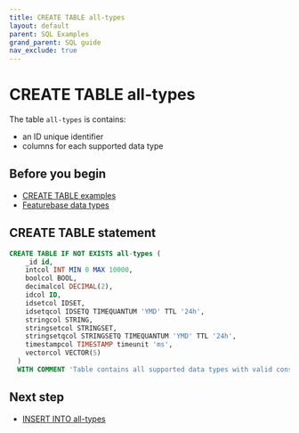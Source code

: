 ```yaml
---
title: CREATE TABLE all-types
layout: default
parent: SQL Examples
grand_parent: SQL guide
nav_exclude: true
---
```


# CREATE TABLE all-types

The table `all-types` is contains:
* an ID unique identifier
* columns for each supported data type

## Before you begin
* [CREATE TABLE examples](/docs/sql-guide/examples/sql-eg-home/#create-table-examples)
* [Featurebase data types](/docs/sql-guide/data-types/data-types-home)

## CREATE TABLE statement

```sql
CREATE TABLE IF NOT EXISTS all-types (
    _id id,
    intcol INT MIN 0 MAX 10000,
    boolcol BOOL,
    decimalcol DECIMAL(2),
    idcol ID,
    idsetcol IDSET,
    idsetqcol IDSETQ TIMEQUANTUM 'YMD' TTL '24h',
    stringcol STRING,
    stringsetcol STRINGSET,
    stringsetqcol STRINGSETQ TIMEQUANTUM 'YMD' TTL '24h',
    timestampcol TIMESTAMP timeunit 'ms',
    vectorcol VECTOR(5)
  )
  WITH COMMENT 'Table contains all supported data types with valid constraints';
```

## Next step

* [INSERT INTO all-types](/docs/sql-guide/examples/sql-eg-insert/sql-eg-insert-all-types)
